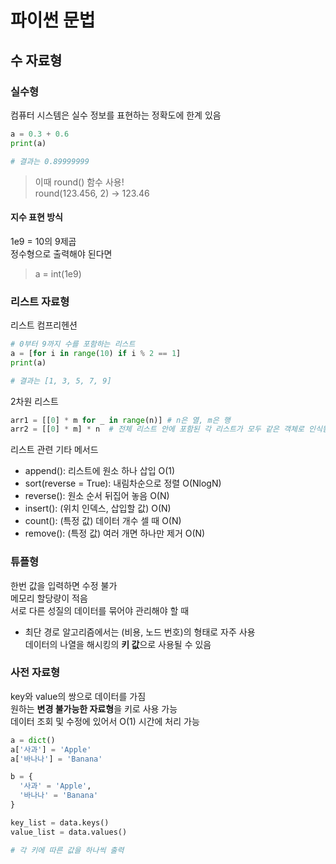 # 파이썬 문법
## 수 자료형
### 실수형
컴퓨터 시스템은 실수 정보를 표현하는 정확도에 한계 있음
```python
a = 0.3 + 0.6
print(a)

# 결과는 0.89999999
```
> 이때 round() 함수 사용!  
round(123.456, 2) -> 123.46
#### 지수 표현 방식
1e9 = 10의 9제곱  
정수형으로 출력해야 된다면
> a = int(1e9)

### 리스트 자료형  
리스트 컴프리헨션
```python
# 0부터 9까지 수를 포함하는 리스트
a = [for i in range(10) if i % 2 == 1]
print(a)

# 결과는 [1, 3, 5, 7, 9]
```
2차원 리스트
```python
arr1 = [[0] * m for _ in range(n)] # n은 열, m은 행
arr2 = [[0] * m] * n  # 전체 리스트 안에 포함된 각 리스트가 모두 같은 객체로 인식됨
```

리스트 관련 기타 메서드
- append(): 리스트에 원소 하나 삽입 O(1)
- sort(reverse = True): 내림차순으로 정렬 O(NlogN)
- reverse(): 원소 순서 뒤집어 놓음 O(N)
- insert(): (위치 인덱스, 삽입할 값) O(N)
- count(): (특정 값) 데이터 개수 셀 때 O(N)
- remove(): (특정 값) 여러 개면 하나만 제거 O(N)

### 튜플형  
한번 값을 입력하면 수정 불가  
메모리 할당량이 적음  
서로 다른 성질의 데이터를 묶어야 관리해야 할 때
- 최단 경로 알고리즘에서는 (비용, 노드 번호)의 형태로 자주 사용  
데이터의 나열을 해시킹의 **키 값**으로 사용될 수 있음

### 사전 자료형
key와 value의 쌍으로 데이터를 가짐  
원하는 **변경 불가능한 자료형**을 키로 사용 가능  
데이터 조회 및 수정에 있어서 O(1) 시간에 처리 가능 
```python
a = dict()
a['사과'] = 'Apple'
a['바나나'] = 'Banana'

b = {
  '사과' = 'Apple',
  '바나나' = 'Banana'
}

key_list = data.keys()
value_list = data.values()

# 각 키에 따른 값을 하나씩 출력
```
